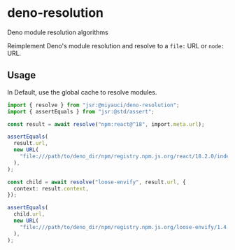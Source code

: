 # deno-resolution

Deno module resolution algorithms

Reimplement Deno's module resolution and resolve to a `file:` URL or `node:`
URL.

## Usage

In Default, use the global cache to resolve modules.

```ts
import { resolve } from "jsr:@miyauci/deno-resolution";
import { assertEquals } from "jsr:@std/assert";

const result = await resolve("npm:react@^18", import.meta.url);

assertEquals(
  result.url,
  new URL(
    "file:///path/to/deno_dir/npm/registry.npm.js.org/react/18.2.0/index.js",
  ),
);

const child = await resolve("loose-envify", result.url, {
  context: result.context,
});

assertEquals(
  child.url,
  new URL(
    "file:///path/to/deno_dir/npm/registry.npm.js.org/loose-envify/1.4.0/index.js",
  ),
);
```
